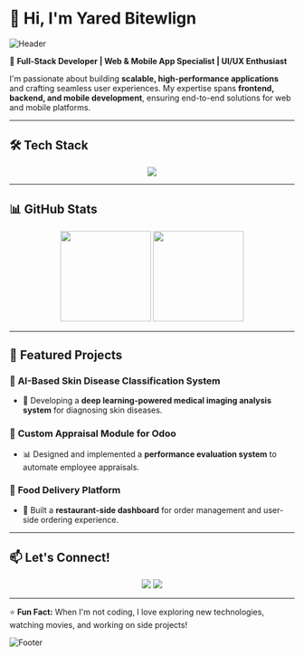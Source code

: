 # 👋 Hi, I'm Yared Bitewlign 

![Header](https://capsule-render.vercel.app/api?type=waving&color=gradient&height=200&section=header&text=Welcome%20to%20My%20GitHub!&fontSize=30&fontAlignY=35)

🚀 **Full-Stack Developer | Web & Mobile App Specialist | UI/UX Enthusiast**  

I'm passionate about building **scalable, high-performance applications** and crafting seamless user experiences. My expertise spans **frontend, backend, and mobile development**, ensuring end-to-end solutions for web and mobile platforms.  

---

## 🛠️ Tech Stack  
<div align="center">
  <img src="https://skillicons.dev/icons?i=react,nextjs,tailwind,js,ts,html,css,nodejs,express,mongodb,postgres,docker,git,github,figma,androidstudio" />
</div>

---

## 📊 GitHub Stats  
<div align="center">
  <img src="https://github-readme-stats.vercel.app/api?username=yared3214&show_icons=true&theme=radical" height="160px" />
  <img src="https://github-readme-streak-stats.herokuapp.com/?user=yared3214&theme=radical" height="160px" />
</div>

---

## 📌 Featured Projects  
### 🔹 **AI-Based Skin Disease Classification System**  
- 🏥 Developing a **deep learning-powered medical imaging analysis system** for diagnosing skin diseases.  

### 🔹 **Custom Appraisal Module for Odoo**  
- 📊 Designed and implemented a **performance evaluation system** to automate employee appraisals.  

### 🔹 **Food Delivery Platform**  
- 🍔 Built a **restaurant-side dashboard** for order management and user-side ordering experience.  

---

## 📫 Let's Connect!  
<p align="center">
  <a href="https://portfolio-steel-pi-37.vercel.app/"><img src="https://img.shields.io/badge/Portfolio-%23000000.svg?&style=for-the-badge&logo=web&logoColor=white"></a>
  <a href="www.linkedin.com/in/yared-bitewlign-6764ab263"><img src="https://img.shields.io/badge/LinkedIn-%230077B5.svg?&style=for-the-badge&logo=linkedin&logoColor=white"></a>
</p>

---

⭐ **Fun Fact:** When I'm not coding, I love exploring new technologies, watching movies, and working on side projects!  

![Footer](https://capsule-render.vercel.app/api?type=waving&color=gradient&height=100&section=footer)
